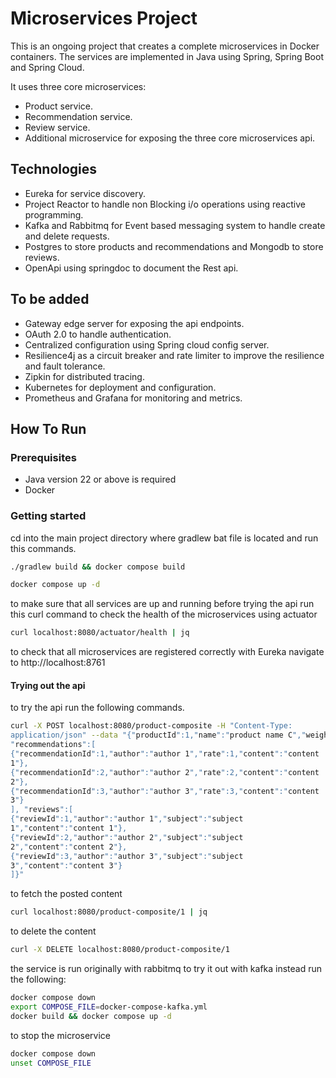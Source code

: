 # Microservices Project

This is an ongoing project that creates a complete microservices in Docker containers.
The services are implemented
in Java using Spring, Spring Boot and Spring Cloud.

It uses three core microservices:
- Product service.
- Recommendation service.
- Review service.
- Additional microservice for exposing the three core microservices api.

## Technologies

- Eureka for service discovery.
- Project Reactor to handle non Blocking i/o operations using reactive programming.
- Kafka and Rabbitmq for Event based messaging system to handle create and delete requests.
- Postgres to store products and recommendations and Mongodb to store reviews.
- OpenApi using springdoc to document the Rest api.


## To be added

- Gateway edge server for exposing the api endpoints.
- OAuth 2.0 to handle authentication.
- Centralized configuration using Spring cloud config server.
- Resilience4j as a circuit breaker and rate limiter to improve the resilience and fault tolerance.
- Zipkin for distributed tracing.
- Kubernetes for deployment and configuration.
- Prometheus and Grafana for monitoring and metrics.


## How To Run

### Prerequisites

- Java version 22 or above is required
- Docker

### Getting started


cd into the main project directory where gradlew bat file is located and run this commands.

```sh
./gradlew build && docker compose build
```

```sh
docker compose up -d
```



to make sure that all services are up and running before trying the api run this curl command to check the health of the microservices using actuator

```sh
curl localhost:8080/actuator/health | jq
```



to check that all microservices are registered correctly with Eureka navigate to http://localhost:8761



#### Trying out the api


to try the api run the following commands.

```sh
curl -X POST localhost:8080/product-composite -H "Content-Type:
application/json" --data "{"productId":1,"name":"product name C","weight":300,
"recommendations":[
{"recommendationId":1,"author":"author 1","rate":1,"content":"content
1"},
{"recommendationId":2,"author":"author 2","rate":2,"content":"content
2"},
{"recommendationId":3,"author":"author 3","rate":3,"content":"content
3"}
], "reviews":[
{"reviewId":1,"author":"author 1","subject":"subject
1","content":"content 1"},
{"reviewId":2,"author":"author 2","subject":"subject
2","content":"content 2"},
{"reviewId":3,"author":"author 3","subject":"subject
3","content":"content 3"}
]}"
```



to fetch the posted content

```sh
curl localhost:8080/product-composite/1 | jq
```


to delete the content

```sh
curl -X DELETE localhost:8080/product-composite/1
```



the service is run originally with rabbitmq to try it out with kafka instead run the following:

```sh
docker compose down
export COMPOSE_FILE=docker-compose-kafka.yml
docker build && docker compose up -d
```



to stop the microservice

```sh
docker compose down
unset COMPOSE_FILE
```